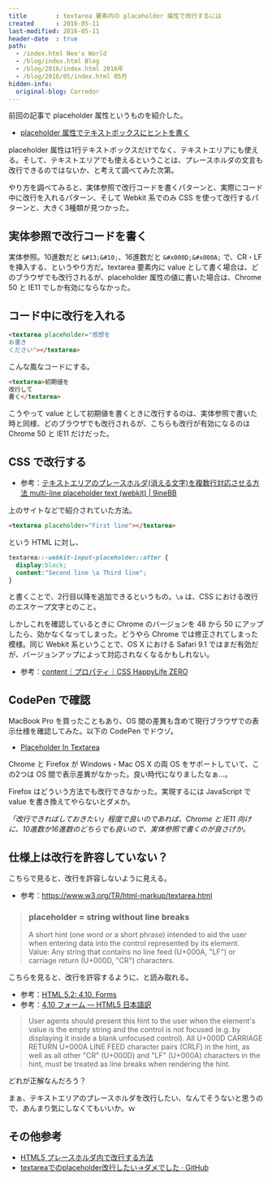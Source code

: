 ```yaml
---
title        : textarea 要素内の placeholder 属性で改行するには
created      : 2016-05-11
last-modified: 2016-05-11
header-date  : true
path:
  - /index.html Neo's World
  - /blog/index.html Blog
  - /blog/2016/index.html 2016年
  - /blog/2016/05/index.html 05月
hidden-info:
  original-blog: Corredor
---
```


前回の記事で placeholder 属性というものを紹介した。

- [placeholder 属性でテキストボックスにヒントを書く](10-01.html)

placeholder 属性は1行テキストボックスだけでなく、テキストエリアにも使える。そして、テキストエリアでも使えるということは、プレースホルダの文言も改行できるのではないか、と考えて調べてみた次第。

やり方を調べてみると、実体参照で改行コードを書くパターンと、実際にコード中に改行を入れるパターン、そして Webkit 系でのみ CSS を使って改行するパターンと、大きく3種類が見つかった。

## 実体参照で改行コードを書く

実体参照。10進数だと `&#13;&#10;`、16進数だと `&#x000D;&#x000A;` で、CR・LF を挿入する、というやり方だ。textarea 要素内に value として書く場合は、どのブラウザでも改行されるが、placeholder 属性の値に書いた場合は、Chrome 50 と IE11 でしか有効にならなかった。

## コード中に改行を入れる

```html
<textarea placeholder="感想を
お書き
ください"></textarea>
```

こんな風なコードにする。

```html
<textarea>初期値を
改行して
書く</textarea>
```

こうやって value として初期値を書くときに改行するのは、実体参照で書いた時と同様、どのブラウザでも改行されるが、こちらも改行が有効になるのは Chrome 50 と IE11 だけだった。

## CSS で改行する

- 参考：[テキストエリアのプレースホルダ(消える文字)を複数行対応させる方法 multi-line placeholder text (webkit) | 9ineBB](http://9-bb.com/%E3%83%86%E3%82%AD%E3%82%B9%E3%83%88%E3%82%A8%E3%83%AA%E3%82%A2%E3%81%AE%E3%83%97%E3%83%AC%E3%83%BC%E3%82%B9%E3%83%9B%E3%83%AB%E3%83%80%E6%B6%88%E3%81%88%E3%82%8B%E6%96%87%E5%AD%97%E3%82%92%E8%A4%87/)

上のサイトなどで紹介されていた方法。

```html
<textarea placeholder="First line"></textarea>
```

という HTML に対し、

```css
textarea::-webkit-input-placeholder::after {
  display:block;
  content:"Second line \a Third line";
}
```

と書くことで、2行目以降を追加できるというもの。`\a` は、CSS における改行のエスケープ文字とのこと。

しかしこれを確認しているときに Chrome のバージョンを 48 から 50 にアップしたら、効かなくなってしまった。どうやら Chrome では修正されてしまった模様。同じ Webkit 系ということで、OS X における Safari 9.1 ではまだ有効だが、バージョンアップによって対応されなくなるかもしれない。

- 参考：[content｜プロパティ｜CSS HappyLife ZERO](http://zero.css-happylife.com/property/content.shtml)

## CodePen で確認

MacBook Pro を買ったこともあり、OS 間の差異も含めて現行ブラウザでの表示仕様を確認してみた。以下の CodePen でドウゾ。

- [Placeholder In Textarea](http://codepen.io/Neos21/pen/VagzBy/)

Chrome と Firefox が Windows・Mac OS X の両 OS をサポートしていて、この2つは OS 間で表示差異がなかった。良い時代になりましたなぁ…。

Firefox はどういう方法でも改行できなかった。実現するには JavaScript で value を書き換えてやらないとダメか。

_「改行できればしておきたい」程度で良いのであれば、Chrome と IE11 向けに、10進数か16進数のどちらでも良いので、実体参照で書くのが良さげか。_

## 仕様上は改行を許容していない？

こちらで見ると、改行を許容しないように見える。

- 参考：<https://www.w3.org/TR/html-markup/textarea.html>

> ### placeholder = string without line breaks
> 
> A short hint (one word or a short phrase) intended to aid the user when entering data into the control represented by its element.  
> Value: Any string that contains no line feed (U+000A, "LF") or carriage return (U+000D, "CR") characters.

こちらを見ると、改行を許容するように、と読み取れる。

- 参考：[HTML 5.2: 4.10. Forms](https://www.w3.org/TR/html5/forms.html#attr-textarea-placeholder)
- 参考：[4.10 フォーム — HTML5 日本語訳](http://momdo.github.io/html5/forms.html#attr-textarea-placeholder)

> User agents should present this hint to the user when the element's value is the empty string and the control is not focused (e.g. by displaying it inside a blank unfocused control). All U+000D CARRIAGE RETURN U+000A LINE FEED character pairs (CRLF) in the hint, as well as all other "CR" (U+000D) and "LF" (U+000A) characters in the hint, must be treated as line breaks when rendering the hint.

どれが正解なんだろう？

まぁ、テキストエリアのプレースホルダを改行したい、なんてそうないと思うので、あんまり気にしなくてもいいか。ｗ

## その他参考

- [HTML5 プレースホルダ内で改行する方法](http://combitaro.net/article/125)
- [textareaでのplaceholder改行したい->ダメでした · GitHub](https://gist.github.com/yuzuemon/42a5520504dcb5c364e9)
